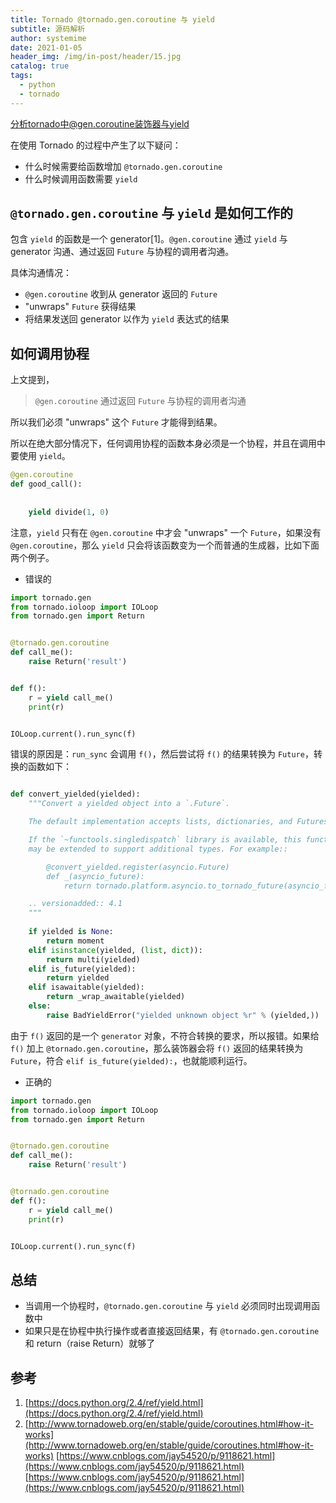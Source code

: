 ```yaml
---
title: Tornado @tornado.gen.coroutine 与 yield
subtitle: 源码解析
author: systemime
date: 2021-01-05
header_img: /img/in-post/header/15.jpg
catalog: true
tags:
  - python
  - tornado
---
```


分析tornado中@gen.coroutine装饰器与yield

<!-- more -->

在使用 Tornado 的过程中产生了以下疑问：

-   什么时候需要给函数增加 `@tornado.gen.coroutine`
-   什么时候调用函数需要 `yield`

## `@tornado.gen.coroutine` 与 `yield` 是如何工作的

包含 `yield` 的函数是一个 generator\[1]。`@gen.coroutine` 通过 `yield` 与 generator 沟通、通过返回 `Future` 与协程的调用者沟通。

具体沟通情况：

-   `@gen.coroutine` 收到从 generator 返回的 `Future`
-   "unwraps" `Future` 获得结果
-   将结果发送回 generator 以作为 `yield` 表达式的结果

## 如何调用协程

上文提到，

> `@gen.coroutine` 通过返回 `Future` 与协程的调用者沟通

所以我们必须 "unwraps" 这个 `Future` 才能得到结果。

所以在绝大部分情况下，任何调用协程的函数本身必须是一个协程，并且在调用中要使用 `yield`。

```python
@gen.coroutine
def good_call():
    
    
    yield divide(1, 0)
```

注意，`yield` 只有在 `@gen.coroutine` 中才会 "unwraps" 一个 `Future`，如果没有 `@gen.coroutine`，那么 `yield` 只会将该函数变为一个而普通的生成器，比如下面两个例子。

-   错误的

```python
import tornado.gen
from tornado.ioloop import IOLoop
from tornado.gen import Return


@tornado.gen.coroutine
def call_me():
    raise Return('result')


def f():
    r = yield call_me()
    print(r)  


IOLoop.current().run_sync(f)
```

错误的原因是：`run_sync` 会调用 `f()`，然后尝试将 `f()` 的结果转换为 `Future`，转换的函数如下：

```python

def convert_yielded(yielded):
    """Convert a yielded object into a `.Future`.

    The default implementation accepts lists, dictionaries, and Futures.

    If the `~functools.singledispatch` library is available, this function
    may be extended to support additional types. For example::

        @convert_yielded.register(asyncio.Future)
        def _(asyncio_future):
            return tornado.platform.asyncio.to_tornado_future(asyncio_future)

    .. versionadded:: 4.1
    """
    
    if yielded is None:
        return moment
    elif isinstance(yielded, (list, dict)):
        return multi(yielded)
    elif is_future(yielded):
        return yielded
    elif isawaitable(yielded):
        return _wrap_awaitable(yielded)
    else:
        raise BadYieldError("yielded unknown object %r" % (yielded,))
```

由于 `f()` 返回的是一个 `generator` 对象，不符合转换的要求，所以报错。如果给 `f()` 加上 `@tornado.gen.coroutine`，那么装饰器会将 `f()` 返回的结果转换为 `Future`，符合 `elif is_future(yielded):`，也就能顺利运行。

-   正确的

```python
import tornado.gen
from tornado.ioloop import IOLoop
from tornado.gen import Return


@tornado.gen.coroutine
def call_me():
    raise Return('result')


@tornado.gen.coroutine
def f():
    r = yield call_me()
    print(r)  


IOLoop.current().run_sync(f)
```

## 总结

-   当调用一个协程时，`@tornado.gen.coroutine` 与 `yield` 必须同时出现调用函数中
-   如果只是在协程中执行操作或者直接返回结果，有 `@tornado.gen.coroutine` 和 return（raise Return）就够了

## 参考

1.  [https://docs.python.org/2.4/ref/yield.html](https://docs.python.org/2.4/ref/yield.html)
2.  [http://www.tornadoweb.org/en/stable/guide/coroutines.html#how-it-works](http://www.tornadoweb.org/en/stable/guide/coroutines.html#how-it-works) 
    [https://www.cnblogs.com/jay54520/p/9118621.html](https://www.cnblogs.com/jay54520/p/9118621.html) 
    [https://www.cnblogs.com/jay54520/p/9118621.html](https://www.cnblogs.com/jay54520/p/9118621.html)
